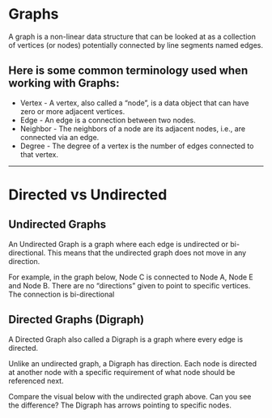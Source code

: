 # Graphs
A graph is a non-linear data structure that can be looked at as a collection of vertices (or nodes) potentially connected by line segments named edges.

## Here is some common terminology used when working with Graphs:

- Vertex - A vertex, also called a “node”, is a data object that can have zero or more adjacent vertices.
- Edge - An edge is a connection between two nodes.
- Neighbor - The neighbors of a node are its adjacent nodes, i.e., are connected via an edge.
- Degree - The degree of a vertex is the number of edges connected to that vertex.

---

# Directed vs Undirected
## Undirected Graphs
An Undirected Graph is a graph where each edge is undirected or bi-directional. This means that the undirected graph does not move in any direction.

For example, in the graph below, Node C is connected to Node A, Node E and Node B. There are no “directions” given to point to specific vertices. The connection is bi-directional

## Directed Graphs (Digraph)

A Directed Graph also called a Digraph is a graph where every edge is directed.


Unlike an undirected graph, a Digraph has direction. Each node is directed at another node with a specific requirement of what node should be referenced next.


Compare the visual below with the undirected graph above. Can you see the difference? The Digraph has arrows pointing to specific nodes.

